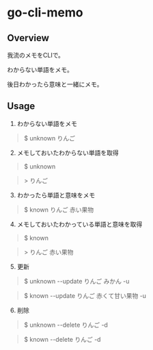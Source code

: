 # go-cli-memo
## Overview
我流のメモをCLIで。

わからない単語をメモ。

後日わかったら意味と一緒にメモ。

## Usage

1. わからない単語をメモ
> $ unknown りんご
2. メモしておいたわからない単語を取得
> $ unknown

> \> りんご
3. わかったら単語と意味をメモ
> $ known りんご 赤い果物 
4. メモしておいたわかっている単語と意味を取得
> $ known

> \> りんご 赤い果物

5. 更新
> $ unknown --update りんご みかん -u

> $ known --update りんご 赤くて甘い果物 -u

6. 削除
> $ unknown --delete りんご -d

> $ known --delete りんご -d
